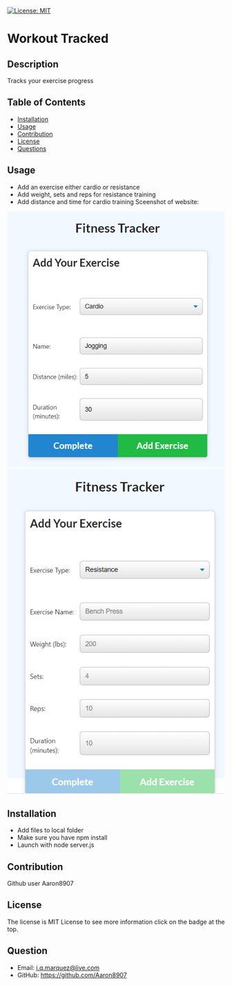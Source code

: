 [![License: MIT](https://img.shields.io/badge/License-MIT-blue.svg)](https://choosealicense.com/licenses/mit/)
# Workout Tracked

## Description
Tracks your exercise progress
## Table of Contents
- [Installation](#installation)
- [Usage](#usage)
- [Contribution](#contribution)
- [License](#license)
- [Questions](#questions)
## Usage
- Add an exercise either cardio or resistance
- Add weight, sets and reps for resistance training
- Add distance and time for cardio training
Sceenshot of website:

![Webpage](Screenshot1.png)
![Webpage](Screenshot2.png)


## Installation
- Add files to local folder
- Make sure you have npm install
- Launch with node server.js

## Contribution
Github user Aaron8907
## License
The license is MIT License to see more information click on the badge at the top.
## Question
- Email: i.q.marquez@live.com
- GitHub: https://github.com/Aaron8907